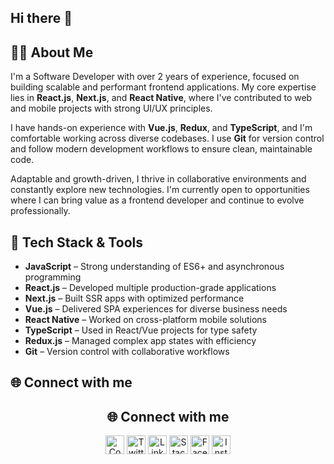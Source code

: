 ## Hi there 👋

## 👨‍💻 About Me

I'm a Software Developer with over 2 years of experience, focused on building scalable and performant frontend applications. My core expertise lies in **React.js**, **Next.js**, and **React Native**, where I've contributed to web and mobile projects with strong UI/UX principles.

I have hands-on experience with **Vue.js**, **Redux**, and **TypeScript**, and I'm comfortable working across diverse codebases. I use **Git** for version control and follow modern development workflows to ensure clean, maintainable code.

Adaptable and growth-driven, I thrive in collaborative environments and constantly explore new technologies. I'm currently open to opportunities where I can bring value as a frontend developer and continue to evolve professionally.

## 🚀 Tech Stack & Tools

- **JavaScript** – Strong understanding of ES6+ and asynchronous programming
- **React.js** – Developed multiple production-grade applications
- **Next.js** – Built SSR apps with optimized performance
- **Vue.js** – Delivered SPA experiences for diverse business needs
- **React Native** – Worked on cross-platform mobile solutions
- **TypeScript** – Used in React/Vue projects for type safety
- **Redux.js** – Managed complex app states with efficiency
- **Git** – Version control with collaborative workflows

## 🌐 Connect with me

<h2 align="center">🌐 Connect with me</h2>

<p align="center">
  <a href="https://codepen.io/your-profile"><img src="https://img.icons8.com/ios-filled/50/codepen.png" width="30" alt="CodePen"/></a>
  <a href="https://twitter.com/your-profile"><img src="https://img.icons8.com/ios-filled/50/twitterx.png" width="30" alt="Twitter"/></a>
  <a href="https://linkedin.com/in/your-profile"><img src="https://img.icons8.com/ios-filled/50/linkedin.png" width="30" alt="LinkedIn"/></a>
  <a href="https://stackoverflow.com/users/your-id"><img src="https://img.icons8.com/ios-filled/50/stackoverflow.png" width="30" alt="Stack Overflow"/></a>
  <a href="https://facebook.com/your-profile"><img src="https://img.icons8.com/ios-filled/50/facebook-new.png" width="30" alt="Facebook"/></a>
  <a href="https://instagram.com/your-profile"><img src="https://img.icons8.com/ios-filled/50/instagram-new--v1.png" width="30" alt="Instagram"/></a>
</p>

